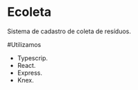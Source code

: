 # Ecoleta
Sistema de cadastro de coleta de resíduos.

#Utilizamos
- Typescrip.
- React.
- Express.
- Knex.

